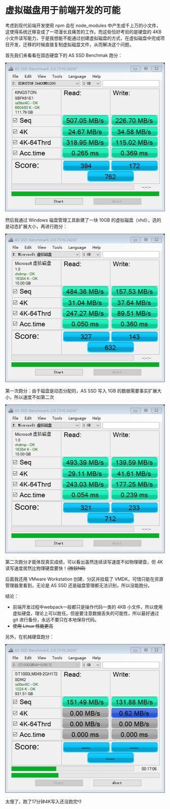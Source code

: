 # 虚拟磁盘用于前端开发的可能

考虑到现代前端开发使用 npm 会在 node_modules 中产生成千上万的小文件，这使得系统迁移变成了一项漫长且痛苦的工作。而这些恰好考验的是硬盘的 4KB 小文件读写能力，于是我想能不能通过创建虚拟磁盘的方式，在虚拟磁盘中完成项目开发，迁移的时候直接复制虚拟磁盘文件，从而解决这个问题。

首先我们来看看在固态硬盘下的 AS SSD Benchmak 跑分：

![计算机生成了可选文字: 」ASSSD巳n〔卜m2．0731534247 FileEditView ToolsLanguageHelp 亡mlGSTONSÅ4囗化12囗G KINGSTON S8FK61El iaStorAC_OK 5548K一OK 11179Ga Seq 4K 4K-64Thrd Acc.time Score: 1〔 Read: Write. 07 ．05MB/',.26．70MB/ 04 00458MB s'015．02MB/s 18．95MB/ 265 ．369](./virtual-disk-test.assets/clip_image001.png)

然后我通过 Windows 磁盘管理工具新建了一块 10GB 的虚拟磁盘（vhd），选的是动态扩展大小，再进行跑分：

![计算机生成了可选文字: 」ASSSD巳n〔卜m2．0731534247 FileEditView ToolsLanguageHelp “Et虚拟煮盘 虚拟盘 Microsoft vhdmp_OK 15334K一OK 100Ga Seq 4K 4K-64Thrd Acc.time Score: 1〔 Read: 84．36MB/ 47．27MB/ 050 Write. 057．53MB/ 764 89．51MB/ ．360](./virtual-disk-test.assets/clip_image002.png)

第一次跑分：由于磁盘是动态分配的，AS SSD 写入 1GB 的数据需要事实扩展大小，所以速度不如第二次

![计算机生成了可选文字: 」ASSSD巳n〔卜m2．0731534247 FileEditView ToolsLanguageHelp “Et虚拟煮盘 虚拟盘 Microsoft vhdmp_OK 15334K一OK 100Ga Seq 4K 4K-64Thrd Acc.time Score: 1〔 Read: 0 Write. 93．39MB/ 43．03MB/ 01§9．59MB/ 0孬161 s'077．25MB/s 054 ．239](./virtual-disk-test.assets/clip_image003.png)

第二次跑分才能体现真实成绩，可以看出虽然连续读写速度不如物理硬盘，但 4K 读写速度居然比物理硬盘要快！~~(微软NB)~~
 

后面我还用 VMware Workstation 创建、分区并挂载了 VMDK，可惜只能在资源管理器里看到，无论是 AS SSD 还是磁盘管理都无法识别，所以没能跑分。

结论：

- 前端开发过程中webpack一般都只是操作代码一类的 4KB 小文件，所以使用虚拟硬盘，理论上可以胜任。但是要注意数据丢失的可能性，所以最好通过 git 进行备份，永远不要只在本地保存代码。
- ~~使用 Linux 性能更高~~

另外，在机械硬盘跑分：

![计算机生成了可选文字: 」ASSSD巳n〔卜m2．0731534247 FileEditView ToolsLanguageHelp STI囗囗囗49一2172 STIO開LM049．2GH172Read: 1〔 SDM2 iaStorAC_OK 124K一OK g3151Ga Seq 4K 4K-64Thrd Acc.time Score: 51．49MB/',. 0．00MB/s 0．00MB/s 0．000ms Write. 131．88MB/s 0．00MB/s 0．000ms 17](./virtual-disk-test.assets/clip_image004.png)

太慢了，跑了17分钟4K写入还没跑完👎
